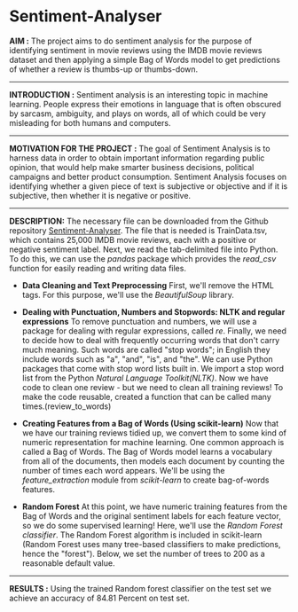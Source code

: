 
# Sentiment-Analyser

**AIM :**
The project aims to do sentiment analysis for the purpose of identifying sentiment in movie reviews using the IMDB movie reviews dataset and then applying a simple Bag of Words model to get predictions of whether a review is thumbs-up or thumbs-down.

------------------------------

**INTRODUCTION :**
Sentiment analysis is an interesting topic in machine learning. People express their emotions in language that is often obscured by sarcasm, ambiguity, and plays on words, all of which could be very misleading for both humans and computers.

--------------------------------

**MOTIVATION FOR THE PROJECT :**
  The goal of Sentiment Analysis is to harness  data in order to obtain important information regarding public opinion, that would help make smarter business decisions, political campaigns and better product consumption. Sentiment Analysis focuses on identifying whether a given piece of text is subjective or objective and if it is subjective, then whether it is negative or positive.

--------------------------------

**DESCRIPTION:**
  The necessary file can be downloaded from the  Github repository [Sentiment-Analyser](https://github.com/shreya888/Sentiment-Analyser). The  file that is needed is TrainData.tsv, which contains 25,000 IMDB movie reviews, each with a positive or negative sentiment label.
Next, we read the tab-delimited file into Python. To do this, we can use the *pandas* package which provides the *read_csv* function for easily reading and writing data files.

 - **Data Cleaning and Text Preprocessing**
    First, we'll remove the HTML tags. For this purpose, we'll use the *BeautifulSoup* library.
    
 - **Dealing with Punctuation, Numbers and Stopwords: NLTK and regular expressions**
    To remove punctuation and numbers, we will use a package for dealing with regular expressions, called *re*.
    Finally, we need to decide how to deal with frequently occurring words that don't carry much meaning. Such words are called "stop words"; in English they include words such as "a", "and", "is", and "the". We can use  Python packages that come with stop word lists built in. We import a stop word list from the Python _Natural Language Toolkit(NLTK)_.
    Now we have code to clean one review - but we need to clean all training reviews! To make the code reusable, created a function that can be called many times.(review_to_words)
    
 - **Creating Features from a Bag of Words (Using scikit-learn)**
    Now that we have our training reviews tidied up, we convert them to some kind of numeric representation for machine learning. One common approach is called a Bag of Words. The Bag of Words model learns a vocabulary from all of the documents, then models each document by counting the number of times each word appears.
    We'll be using the _feature_extraction_ module from _scikit-learn_ to create bag-of-words features.
    
 - **Random Forest**
    At this point, we have numeric training features from the Bag of Words and the original sentiment labels for each feature vector, so we do some supervised learning!
    Here, we'll use the _Random Forest classifier_. The Random Forest algorithm is included in scikit-learn (Random Forest uses many tree-based classifiers to make predictions, hence the "forest"). Below, we set the number of trees to 200 as a reasonable default value.
    
----------------------------------------
    
**RESULTS :**
Using the trained Random forest classifier on the test set we achieve an accuracy of 84.81 Percent on test set.
